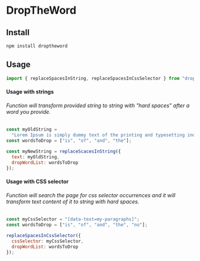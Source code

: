 # DropTheWord

## Install

```javascript
npm install droptheword
```

## Usage

```javascript
import { replaceSpacesInString, replaceSpacesInCssSelector } from "droptheword";
```

#### Usage with strings

###### Function will transform provided string to string with "hard spaces" after a word you provide.

```javascript
const myOldString =
  "Lorem Ipsum is simply dummy text of the printing and typesetting industry.";
const wordsToDrop = ["is", "of", "and", "the"];

const myNewString = replaceScacesInString({
  text: myOldString,
  dropWordList: wordsToDrop
});
```

#### Usage with CSS selector

###### Function will search the page for css selector occurrences and it will transform text content of it to string with hard spaces.

```javascript
const myCssSelector = "[data-text=my-paragraphs]";
const wordsToDrop = ["is", "of", "and", "the", "no"];

replaceSpacesInCssSelector({
  cssSelector: myCssSelector,
  dropWordList: wordsToDrop
});
```
